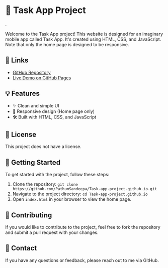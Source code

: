 <!DOCTYPE html>
<html>
<head>
</head>
<body>

<h1>📱 Task App Project</h1> .

<p>Welcome to the Task App project! This website is designed for an imaginary mobile app called Task App. It's created using HTML, CSS, and JavaScript. Note that only the home page is designed to be responsive.</p>

<h2>🔗 Links</h2>
<ul>
    <li><a href="https://github.com/PathumSandeepa/Task-app-project.github.io">GitHub Repository</a></li>
    <li><a href="https://pathumsandeepa.github.io/Task-app-project.github.io/">Live Demo on GitHub Pages</a></li>
</ul>

<h2>💡 Features</h2>
<ul>
    <li>✨ Clean and simple UI</li>
    <li>📱 Responsive design (Home page only)</li>
    <li>🛠️ Built with HTML, CSS, and JavaScript</li>
</ul>

<h2>📝 License</h2>
<p>This project does not have a license.</p>

<h2>🚀 Getting Started</h2>
<p>To get started with the project, follow these steps:</p>
<ol>
    <li>Clone the repository: <code>git clone https://github.com/PathumSandeepa/Task-app-project.github.io.git</code></li>
    <li>Navigate to the project directory: <code>cd Task-app-project.github.io</code></li>
    <li>Open <code>index.html</code> in your browser to view the home page.</li>
</ol>

<h2>🤝 Contributing</h2>
<p>If you would like to contribute to the project, feel free to fork the repository and submit a pull request with your changes.</p>

<h2>📧 Contact</h2>
<p>If you have any questions or feedback, please reach out to me via GitHub.</p>

</body>
</html>
